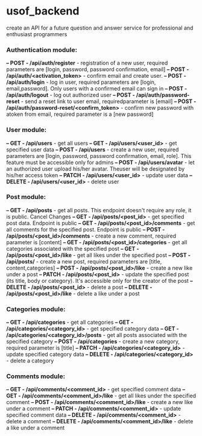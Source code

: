 # usof_backend
create an API for a future question and answer service for professional and enthusiast programmers

### Authentication module:
**– POST - /api/auth/register** - registration of a new user, required parameters are [login, password, password confirmation, email]
**– POST - /api/auth/<activation_token>** - confirm email and create user.
**– POST - /api/auth/login** - log in user, required parameters are [login, email,password]. Only users with a confirmed email can sign in
**– POST - /api/auth/logout** - log out authorized user
**– POST - /api/auth/password-reset** - send a reset link to user email, requiredparameter is [email]
**– POST - /api/auth/password-reset/<confirm_token>** - confirm new password with atoken from email, required parameter is a [new password]
### User module:
**– GET - /api/users** - get all users
**– GET - /api/users/<user_id>** - get specified user data
**– POST - /api/users** - create a new user, required parameters are [login, password, password confirmation, email, role]. This feature must be accessible only for admins
**– POST - /api/users/avatar** - let an authorized user upload his/her avatar. Theuser will be designated by his/her access token
**– PATCH - /api/users/<user_id>** - update user data
**– DELETE - /api/users/<user_id>** - delete user
### Post module:
**– GET - /api/posts** - get all posts. This endpoint doesn't require any role, it is public. Cancel Changes
**– GET - /api/posts/<post_id>** - get specified post data. Endpoint is public
**– GET - /api/posts/<post_id>/comments** - get all comments for the specified post. Endpoint is public
**– POST - /api/posts/<post_id>/comments** - create a new comment, required parameter is [content]
**– GET - /api/posts/<post_id>/categories** - get all categories associated with the specified post
**– GET - /api/posts/<post_id>/like** - get all likes under the specified post
**– POST - /api/posts/** - create a new post, required parameters are [title, content,categories]
**– POST - /api/posts/<post_id>/like** - create a new like under a post
**– PATCH - /api/posts/<post_id>** - update the specified post (its title, body or category). It's accessible only for the creator of the post
**– DELETE - /api/posts/<post_id>** - delete a post
**– DELETE - /api/posts/<post_id>/like** - delete a like under a post
### Categories module:
**– GET - /api/categories** - get all categories
**– GET - /api/categories/<category_id>** - get specified category data
**– GET - /api/categories/<category_id>/posts** - get all posts associated with the specified category
**– POST - /api/categories** - create a new category, required parameter is [title]
**– PATCH - /api/categories/<category_id>** - update specified category data
**– DELETE - /api/categories/<category_id>** - delete a category
### Comments module:
**– GET - /api/comments/<comment_id>** - get specified comment data
**– GET - /api/comments/<comment_id>/like** - get all likes under the specified comment
**– POST - /api/comments/<comment_id>/like** - create a new like under a comment
**– PATCH - /api/comments/<comment_id>** - update specified comment data
**– DELETE - /api/comments/<comment_id>** - delete a comment
**– DELETE - /api/comments/<comment_id>/like** - delete a like under a comment
